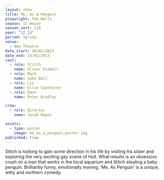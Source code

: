 ```yaml
---
layout: show
title: Me, As A Penguin
playwright: Tom Wells
season: In House
season_sort: 110
year: "12_13"
period: Spring
venue:
  - New Theatre
date_start: 20/02/2013
date_end: 23/02/2013
cast:
  - role: Stitch
    name: Oliver Kiddell
  - role: Mark
    name: John Ball
  - role: Liz
    name: Ellie Cawthorne
  - role: Dave
    name: Peter Bradley

crew:
  - role: Director
    name: Jacob Hayes

assets:
  - type: poster
    image: me_as_a_penguin_poster.jpg
published: true
---
```


Stitch is looking to gain some direction in his life by visiting his sister and exploring the very exciting gay scene of Hull. What results is an obsessive crush on a man that works in the local aquarium and Stitch stealing a baby penguin. Brilliantly funny, emotionally moving, ‘Me, As Penguin’ is a unique, witty and northern comedy.
